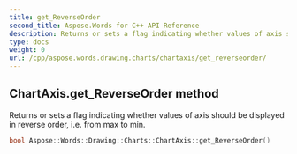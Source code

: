 ```yaml
---
title: get_ReverseOrder
second_title: Aspose.Words for C++ API Reference
description: Returns or sets a flag indicating whether values of axis should be displayed in reverse order, i.e. from max to min. 
type: docs
weight: 0
url: /cpp/aspose.words.drawing.charts/chartaxis/get_reverseorder/
---
```

## ChartAxis.get_ReverseOrder method


Returns or sets a flag indicating whether values of axis should be displayed in reverse order, i.e. from max to min.

```cpp
bool Aspose::Words::Drawing::Charts::ChartAxis::get_ReverseOrder()
```

